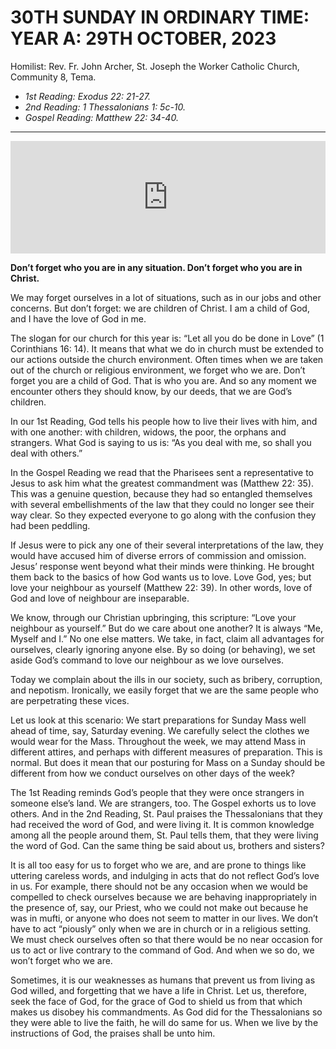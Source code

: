 # 30TH SUNDAY IN ORDINARY TIME: YEAR A: 29TH OCTOBER, 2023
Homilist: Rev. Fr. John Archer, St. Joseph the Worker Catholic Church, Community 8, Tema.

- _1st Reading: Exodus 22: 21-27._
- _2nd Reading: 1 Thessalonians 1: 5c-10._
- _Gospel Reading: Matthew 22: 34-40._

---
<iframe src="https://podcasters.spotify.com/pod/show/sbcclashibi/embed/episodes/Sermons-at-Bakhita-29th-Sunday-in-Ordinary-Time-Year-A---Rev--Fr--John-Archer-e2b7prj" height="180px" width="100%" frameborder="0" scrolling="no"></iframe>

**Don’t forget who you are in any situation. Don’t forget who you are in Christ.**

We may forget ourselves in a lot of situations, such as in our jobs and other concerns. But don’t forget: we are children of Christ. I am a child of God, and I have the love of God in me.

The slogan for our church for this year is: “Let all you do be done in Love” (1 Corinthians 16: 14). It means that what we do in church must be extended to our actions outside the church environment. Often times when we are taken out of the church or religious environment, we forget who we are. Don’t forget you are a child of God. That is who you are. And so any moment we encounter others they should know, by our deeds, that we are God’s children. 

In our 1st Reading, God tells his people how to live their lives with him, and with one another: with children, widows, the poor, the orphans and strangers. What God is saying to us is: “As you deal with me, so shall you deal with others.”

In the Gospel Reading we read that the Pharisees sent a representative to Jesus to ask him what the greatest commandment was (Matthew 22: 35). This was a genuine question, because they had so entangled themselves with several embellishments of the law that they could no longer see their way clear. So they expected everyone to go along with the confusion they had been peddling.

If Jesus were to pick any one of their several interpretations of the law, they would have accused him of diverse errors of commission and omission. Jesus’ response went beyond what their minds were thinking. He brought them back to the basics of how God wants us to love. Love God, yes; but love your neighbour as yourself (Matthew 22: 39). In other words, love of God and love of neighbour are inseparable.

We know, through our Christian upbringing, this scripture: “Love your neighbour as yourself.” But do we care about one another? It is always “Me, Myself and I.” No one else matters. We take, in fact, claim all advantages for ourselves, clearly ignoring anyone else. By so doing (or behaving), we set aside God’s command to love our neighbour as we love ourselves.

Today we complain about the ills in our society, such as bribery, corruption, and nepotism. Ironically, we easily forget that we are the same people who are perpetrating these vices. 

Let us look at this scenario: We start preparations for Sunday Mass well ahead of time, say, Saturday evening. We carefully select the clothes we would wear for the Mass. Throughout the week, we may attend Mass in different attires, and perhaps with different measures of preparation. This is normal. But does it mean that our posturing for Mass on a Sunday should be different from how we conduct ourselves on other days of the week?

The 1st Reading reminds God’s people that they were once strangers in someone else’s land. We are strangers, too. The Gospel exhorts us to love others. And in the 2nd Reading, St. Paul praises the Thessalonians that they had received the word of God, and were living it. It is common knowledge among all the people around them, St. Paul tells them, that they were living the word of God. Can the same thing be said about us, brothers and sisters?

It is all too easy for us to forget who we are, and are prone to things like uttering careless words, and indulging in acts that do not reflect God’s love in us. For example, there should not be any occasion when we would be compelled to check ourselves because we are behaving inappropriately in the presence of, say, our Priest, who we could not make out because he was in mufti, or anyone who does not seem to matter in our lives. We don’t have to act “piously” only when we are in church or in a religious setting. We must check ourselves often so that there would be no near occasion for us to act or live contrary to the command of God.  And when we so do, we won’t forget who we are.

Sometimes, it is our weaknesses as humans that prevent us from living as God willed, and forgetting that we have a life in Christ. Let us, therefore, seek the face of God, for the grace of God to shield us from that which makes us disobey his commandments. As God did for the Thessalonians so they were able to live the faith, he will do same for us. When we live by the instructions of God, the praises shall be unto him.
